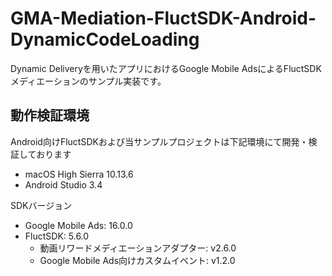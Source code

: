 # GMA-Mediation-FluctSDK-Android-DynamicCodeLoading

Dynamic Deliveryを用いたアプリにおけるGoogle Mobile AdsによるFluctSDKメディエーションのサンプル実装です。

## 動作検証環境

Android向けFluctSDKおよび当サンプルプロジェクトは下記環境にて開発・検証しております

- macOS High Sierra 10.13.6
- Android Studio 3.4

SDKバージョン

- Google Mobile Ads: 16.0.0
- FluctSDK: 5.6.0
  - 動画リワードメディエーションアダプター: v2.6.0
  - Google Mobile Ads向けカスタムイベント: v1.2.0
